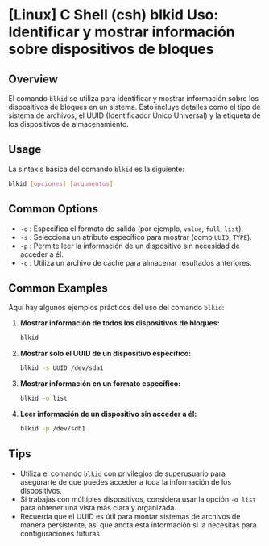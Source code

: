 # [Linux] C Shell (csh) blkid Uso: Identificar y mostrar información sobre dispositivos de bloques

## Overview
El comando `blkid` se utiliza para identificar y mostrar información sobre los dispositivos de bloques en un sistema. Esto incluye detalles como el tipo de sistema de archivos, el UUID (Identificador Único Universal) y la etiqueta de los dispositivos de almacenamiento.

## Usage
La sintaxis básica del comando `blkid` es la siguiente:

```bash
blkid [opciones] [argumentos]
```

## Common Options
- `-o` : Especifica el formato de salida (por ejemplo, `value`, `full`, `list`).
- `-s` : Selecciona un atributo específico para mostrar (como `UUID`, `TYPE`).
- `-p` : Permite leer la información de un dispositivo sin necesidad de acceder a él.
- `-c` : Utiliza un archivo de caché para almacenar resultados anteriores.

## Common Examples
Aquí hay algunos ejemplos prácticos del uso del comando `blkid`:

1. **Mostrar información de todos los dispositivos de bloques:**
   ```bash
   blkid
   ```

2. **Mostrar solo el UUID de un dispositivo específico:**
   ```bash
   blkid -s UUID /dev/sda1
   ```

3. **Mostrar información en un formato específico:**
   ```bash
   blkid -o list
   ```

4. **Leer información de un dispositivo sin acceder a él:**
   ```bash
   blkid -p /dev/sdb1
   ```

## Tips
- Utiliza el comando `blkid` con privilegios de superusuario para asegurarte de que puedes acceder a toda la información de los dispositivos.
- Si trabajas con múltiples dispositivos, considera usar la opción `-o list` para obtener una vista más clara y organizada.
- Recuerda que el UUID es útil para montar sistemas de archivos de manera persistente, así que anota esta información si la necesitas para configuraciones futuras.